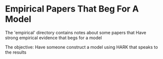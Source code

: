 # Empirical Papers That Beg For A Model

The 'empirical' directory contains notes about some papers that Have strong empirical evidence that begs for a model

The objective: Have someone construct a model using HARK that speaks to the results
